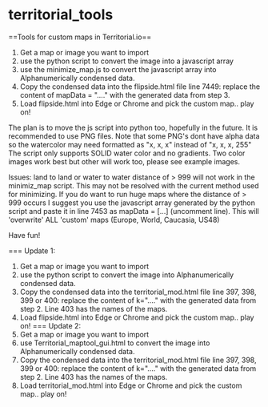 # territorial_tools
==Tools for custom maps in Territorial.io==

1. Get a map or image you want to import
2. use the python script to convert the image into a javascript array
3. use the minimize_map.js to convert the javascript array into Alphanumerically condensed data.
4. Copy the condensed data into the flipside.html file line 7449: replace the content of mapData = "...."  with the generated data from step 3.
5. Load flipside.html into Edge or Chrome and pick the custom map.. play on!

The plan is to move the js script into python too, hopefully in the future.
It is recommended to use PNG files. Note that some PNG's dont have alpha data so the watercolor may need formatted as "x, x, x" instead of "x, x, x, 255"
The script only supports SOLID water color and no gradients. Two color images work best but other will work too, please see example images.

Issues:
land to land or water to water distance of > 999 will not work in the minimiz_map script. This may not be resolved with the current method used for minimizing.
If you do want to run huge maps where the distance of > 999 occurs I suggest you use the javascript array generated by the python script and paste it in line 7453 as mapData = [...] (uncomment line).
This will 'overwrite' ALL 'custom' maps (Europe, World, Caucasia, US48)

Have fun!

===
Update 1:

1. Get a map or image you want to import
2. use the python script to convert the image into Alphanumerically condensed data.
3. Copy the condensed data into the territorial_mod.html file line 397, 398, 399 or 400: replace the content of k="...."  with the generated data from step 2. Line 403 has the names of the maps.
4. Load flipside.html into Edge or Chrome and pick the custom map.. play on!
===
Update 2:
1. Get a map or image you want to import
2. use Territorial_maptool_gui.html to convert the image into Alphanumerically condensed data.
3. Copy the condensed data into the territorial_mod.html file line 397, 398, 399 or 400: replace the content of k="...."  with the generated data from step 2. Line 403 has the names of the maps.
4. Load territorial_mod.html into Edge or Chrome and pick the custom map.. play on!
